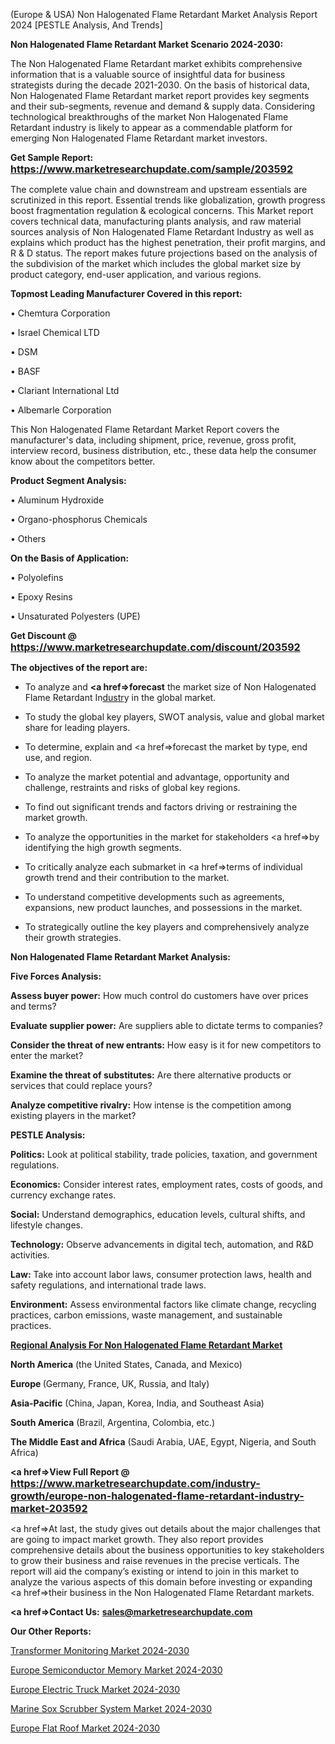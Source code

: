  (Europe & USA) Non Halogenated Flame Retardant Market Analysis Report 2024 [PESTLE Analysis, And Trends]

<strong>Non Halogenated Flame Retardant Market Scenario 2024-2030:</strong>

The Non Halogenated Flame Retardant market exhibits comprehensive information that is a valuable source of insightful data for business strategists during the decade 2021-2030. On the basis of historical data, Non Halogenated Flame Retardant market report provides key segments and their sub-segments, revenue and demand &amp; supply data. Considering technological breakthroughs of the market Non Halogenated Flame Retardant industry is likely to appear as a commendable platform for emerging Non Halogenated Flame Retardant market investors.

<strong>Get Sample Report: <a href=https://www.marketresearchupdate.com/sample/203592><font size=3 color=#0000ff>https://www.marketresearchupdate.com/sample/203592</font></a></strong>

The complete value chain and downstream and upstream essentials are scrutinized in this report. Essential trends like globalization, growth progress boost fragmentation regulation &amp; ecological concerns. This Market report covers technical data, manufacturing plants analysis, and raw material sources analysis of Non Halogenated Flame Retardant Industry as well as explains which product has the highest penetration, their profit margins, and R & D status. The report makes future projections based on the analysis of the subdivision of the market which includes the global market size by product category, end-user application, and various regions.

<strong>Topmost Leading Manufacturer Covered in this report:</strong>

• Chemtura Corporation

• Israel Chemical LTD

• DSM

• BASF

• Clariant International Ltd

• Albemarle Corporation

This Non Halogenated Flame Retardant Market Report covers the manufacturer's data, including shipment, price, revenue, gross profit, interview record, business distribution, etc., these data help the consumer know about the competitors better.

<strong>Product Segment Analysis: </strong>

• Aluminum Hydroxide

• Organo-phosphorus Chemicals

• Others

<strong>On the Basis of Application:</strong>

• Polyolefins

• Epoxy Resins

• Unsaturated Polyesters (UPE)

<strong>Get Discount @ <a href=https://www.marketresearchupdate.com/discount/203592><font size=3 color=#0000ff>https://www.marketresearchupdate.com/discount/203592</font></a></strong>

<strong><b>The objectives of the report are:</b></strong>

- To analyze and <strong><a href=><strong>forecast</strong></a></strong> the market size of Non Halogenated Flame Retardant In<a href=ASDF991299>dustr</a>y in the global market.

- To study the global key players, SWOT analysis, value and global market share for leading players.

- To determine, explain and <a href=>forecast</a> the market by type, end use, and region.

- To analyze the market potential and advantage, opportunity and challenge, restraints and risks of global key regions.

- To find out significant trends and factors driving or restraining the market growth.

- To analyze the opportunities in the market for stakeholders <a href=>by</a> identifying the high growth segments.

- To critically analyze each submarket in <a href=>terms</a> of individual growth trend and their contribution to the market.

- To understand competitive developments such as agreements, expansions, new product launches, and possessions in the market.

- To strategically outline the key players and comprehensively analyze their growth strategies.

<strong>Non Halogenated Flame Retardant Market Analysis:</strong>

<strong>Five Forces Analysis:</strong>

<strong>Assess buyer power:</strong> How much control do customers have over prices and terms?

<strong>Evaluate supplier power:</strong> Are suppliers able to dictate terms to companies?

<strong>Consider the threat of new entrants:</strong> How easy is it for new competitors to enter the market?

<strong>Examine the threat of substitutes:</strong> Are there alternative products or services that could replace yours?

<strong>Analyze competitive rivalry:</strong> How intense is the competition among existing players in the market?

<strong>PESTLE Analysis:</strong>

<strong>Politics:</strong> Look at political stability, trade policies, taxation, and government regulations.

<strong>Economics:</strong> Consider interest rates, employment rates, costs of goods, and currency exchange rates.

<strong>Social:</strong> Understand demographics, education levels, cultural shifts, and lifestyle changes.

<strong>Technology:</strong> Observe advancements in digital tech, automation, and R&D activities.

<strong>Law:</strong> Take into account labor laws, consumer protection laws, health and safety regulations, and international trade laws.

<strong>Environment:</strong> Assess environmental factors like climate change, recycling practices, carbon emissions, waste management, and sustainable practices.

<strong><u><b>Regional Analysis For Non Halogenated Flame Retardant Market</b></u></strong>

<strong><b>North America</b></strong> (the United States, Canada, and Mexico)

<strong><b>Europe </b></strong>(Germany, France, UK, Russia, and Italy)

<strong><b>Asia-Pacific</b></strong> (China, Japan, Korea, India, and Southeast Asia)

<strong><b>South America</b></strong> (Brazil, Argentina, Colombia, etc.)

<strong><b>The Middle East and Africa</b></strong> (Saudi Arabia, UAE, Egypt, Nigeria, and South Africa)

<strong><a href=>View Full Report</a> @ <a href=https://www.marketresearchupdate.com/industry-growth/europe-non-halogenated-flame-retardant-industry-market-203592><font size=3 color=#0000ff>https://www.marketresearchupdate.com/industry-growth/europe-non-halogenated-flame-retardant-industry-market-203592</font></a></strong>

<a href=>At last,</a> the study gives out details about the major challenges that are going to impact market growth. They also report provides comprehensive details about the business opportunities to key stakeholders to grow their business and raise revenues in the precise verticals. The report will aid the company’s existing or intend to join in this market to analyze the various aspects of this domain before investing or expanding <a href=>their</a> business in the Non Halogenated Flame Retardant markets.

<strong><a href=>Contact Us:</a></strong>
<strong>sales@marketresearchupdate.com</strong>

<strong>Our Other Reports:</strong>

<a href=https://www.linkedin.com/pulse/transformer-monitoring-market-size-growth-set>Transformer Monitoring Market 2024-2030</a>

<a href=https://www.linkedin.com/pulse/europe-semiconductor-memory-market-size-opportunities>Europe Semiconductor Memory Market 2024-2030</a>

<a href=https://www.linkedin.com/pulse/europe-electric-truck-market-size-incredible-possibilities>Europe Electric Truck Market 2024-2030</a>

<a href=https://www.linkedin.com/pulse/marine-sox-scrubber-system-market-future-hzxyf/>Marine Sox Scrubber System Market 2024-2030</a>

<a href=https://www.linkedin.com/pulse/europe-flat-roof-market-research-report-2023-3fczf/>Europe Flat Roof Market 2024-2030</a>
